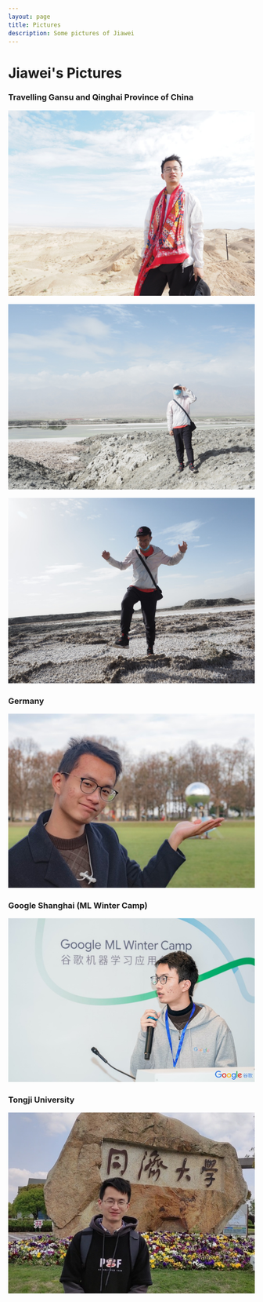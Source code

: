 ```yaml
---
layout: page
title: Pictures
description: Some pictures of Jiawei
---
```


# Jiawei's Pictures

### Travelling Gansu and Qinghai Province of China

![](../assets/img/gs-desert.JPG)

![](../assets/img/gs-feicui-lake-stand.JPG)

![](../assets/img/gs-feicui-lake-wrecking-wall.JPG)

### Germany

![](../assets/img/jw0.jpg)

### Google Shanghai (ML Winter Camp)

![](../assets/img/jw2.jpg)

### Tongji University

![](../assets/img/jw1.jpg)